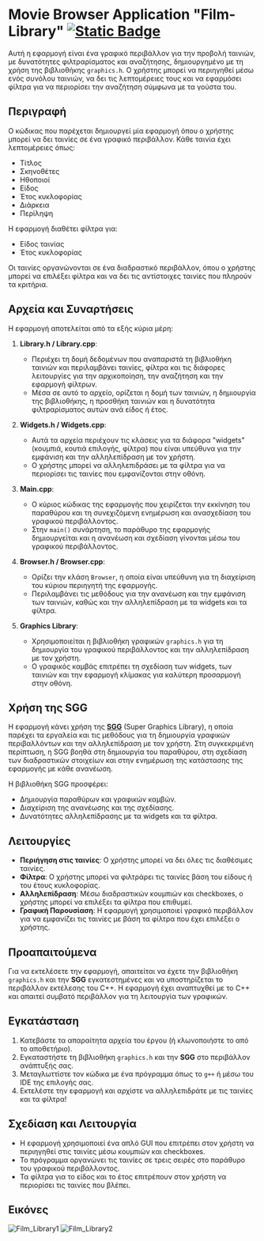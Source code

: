 # Movie Browser Application "Film-Library"  [![Static Badge](https://img.shields.io/badge/English-orange)](README.en.md)

Αυτή η εφαρμογή είναι ένα γραφικό περιβάλλον για την προβολή ταινιών, με δυνατότητες φιλτραρίσματος και αναζήτησης, δημιουργημένο με τη χρήση της βιβλιοθήκης `graphics.h`. Ο χρήστης μπορεί να περιηγηθεί μέσω ενός συνόλου ταινιών, να δει τις λεπτομέρειες τους και να εφαρμόσει φίλτρα για να περιορίσει την αναζήτηση σύμφωνα με τα γούστα του.

## Περιγραφή

Ο κώδικας που παρέχεται δημιουργεί μία εφαρμογή όπου ο χρήστης μπορεί να δει ταινίες σε ένα γραφικό περιβάλλον. Κάθε ταινία έχει λεπτομέρειες όπως:
- Τίτλος
- Σκηνοθέτες
- Ηθοποιοί
- Είδος
- Έτος κυκλοφορίας
- Διάρκεια
- Περίληψη

Η εφαρμογή διαθέτει φίλτρα για:
- Είδος ταινίας
- Έτος κυκλοφορίας

Οι ταινίες οργανώνονται σε ένα διαδραστικό περιβάλλον, όπου ο χρήστης μπορεί να επιλέξει φίλτρα και να δει τις αντίστοιχες ταινίες που πληρούν τα κριτήρια.

## Αρχεία και Συναρτήσεις

Η εφαρμογή αποτελείται από τα εξής κύρια μέρη:

1. **Library.h / Library.cpp**:
   - Περιέχει τη δομή δεδομένων που αναπαριστά τη βιβλιοθήκη ταινιών και περιλαμβάνει ταινίες, φίλτρα και τις διάφορες λειτουργίες για την αρχικοποίηση, την αναζήτηση και την εφαρμογή φίλτρων.
   - Μέσα σε αυτό το αρχείο, ορίζεται η δομή των ταινιών, η δημιουργία της βιβλιοθήκης, η προσθήκη ταινιών και η δυνατότητα φιλτραρίσματος αυτών ανά είδος ή έτος.

2. **Widgets.h / Widgets.cpp**:
   - Αυτά τα αρχεία περιέχουν τις κλάσεις για τα διάφορα "widgets" (κουμπιά, κουτιά επιλογής, φίλτρα) που είναι υπεύθυνα για την εμφάνιση και την αλληλεπίδραση με τον χρήστη.
   - Ο χρήστης μπορεί να αλληλεπιδράσει με τα φίλτρα για να περιορίσει τις ταινίες που εμφανίζονται στην οθόνη.

3. **Main.cpp**:
   - Ο κύριος κώδικας της εφαρμογής που χειρίζεται την εκκίνηση του παραθύρου και τη συνεχιζόμενη ενημέρωση και ανασχεδίαση του γραφικού περιβάλλοντος.
   - Στην `main()` συνάρτηση, το παράθυρο της εφαρμογής δημιουργείται και η ανανέωση και σχεδίαση γίνονται μέσω του γραφικού περιβάλλοντος.

4. **Browser.h / Browser.cpp**:
   - Ορίζει την κλάση `Browser`, η οποία είναι υπεύθυνη για τη διαχείριση του κύριου περιηγητή της εφαρμογής.
   - Περιλαμβάνει τις μεθόδους για την ανανέωση και την εμφάνιση των ταινιών, καθώς και την αλληλεπίδραση με τα widgets και τα φίλτρα.

5. **Graphics Library**:
   - Χρησιμοποιείται η βιβλιοθήκη γραφικών `graphics.h` για τη δημιουργία του γραφικού περιβάλλοντος και την αλληλεπίδραση με τον χρήστη.
   - Ο γραφικός καμβάς επιτρέπει τη σχεδίαση των widgets, των ταινιών και την εφαρμογή κλίμακας για καλύτερη προσαρμογή στην οθόνη.

## Χρήση της SGG

Η εφαρμογή κάνει χρήση της **[SGG](https://github.com/cgaueb/sgg)** (Super Graphics Library), η οποία παρέχει τα εργαλεία και τις μεθόδους για τη δημιουργία γραφικών περιβαλλόντων και την αλληλεπίδραση με τον χρήστη. Στη συγκεκριμένη περίπτωση, η SGG βοηθά στη δημιουργία του παραθύρου, στη σχεδίαση των διαδραστικών στοιχείων και στην ενημέρωση της κατάστασης της εφαρμογής με κάθε ανανέωση.

Η βιβλιοθήκη SGG προσφέρει:
- Δημιουργία παραθύρων και γραφικών καμβών.
- Διαχείριση της ανανέωσης και της σχεδίασης.
- Δυνατότητες αλληλεπίδρασης με τα widgets και τα φίλτρα.

## Λειτουργίες

- **Περιήγηση στις ταινίες**: Ο χρήστης μπορεί να δει όλες τις διαθέσιμες ταινίες.
- **Φίλτρα**: Ο χρήστης μπορεί να φιλτράρει τις ταινίες βάση του είδους ή του έτους κυκλοφορίας.
- **Αλληλεπίδραση**: Μέσω διαδραστικών κουμπιών και checkboxes, ο χρήστης μπορεί να επιλέξει τα φίλτρα που επιθυμεί.
- **Γραφική Παρουσίαση**: Η εφαρμογή χρησιμοποιεί γραφικό περιβάλλον για να εμφανίζει τις ταινίες με βάση τα φίλτρα που έχει επιλέξει ο χρήστης.

## Προαπαιτούμενα

Για να εκτελέσετε την εφαρμογή, απαιτείται να έχετε την βιβλιοθήκη `graphics.h` και την **SGG** εγκατεστημένες και να υποστηρίζεται το περιβάλλον εκτέλεσης του C++. Η εφαρμογή έχει αναπτυχθεί με το C++ και απαιτεί συμβατό περιβάλλον για τη λειτουργία των γραφικών.

## Εγκατάσταση

1. Κατεβάστε τα απαραίτητα αρχεία του έργου (ή κλωνοποιήστε το από το αποθετήριο).
2. Εγκαταστήστε τη βιβλιοθήκη `graphics.h` και την **SGG** στο περιβάλλον ανάπτυξής σας.
3. Μεταγλωττίστε τον κώδικα με ένα πρόγραμμα όπως το `g++` ή μέσω του IDE της επιλογής σας.
4. Εκτελέστε την εφαρμογή και αρχίστε να αλληλεπιδράτε με τις ταινίες και τα φίλτρα!

## Σχεδίαση και Λειτουργία

- Η εφαρμογή χρησιμοποιεί ένα απλό GUI που επιτρέπει στον χρήστη να περιηγηθεί στις ταινίες μέσω κουμπιών και checkboxes.
- Το πρόγραμμα οργανώνει τις ταινίες σε τρεις σειρές στο παράθυρο του γραφικού περιβάλλοντος.
- Τα φίλτρα για το είδος και το έτος επιτρέπουν στον χρήστη να περιορίσει τις ταινίες που βλέπει.

## Εικόνες
![Film_Library1](https://github.com/user-attachments/assets/5cc192c2-0d16-4dba-8761-65ac87727b08)
![Film_Library2](https://github.com/user-attachments/assets/02b7942d-26a9-4ea9-b680-21cb2910bc68)


